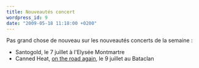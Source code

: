 ```yaml
---
title: Nouveautés concert
wordpress_id: 9
date: "2009-05-18 11:18:00 +0200"
---
```


Pas grand chose de nouveau sur les nouveautés concerts de la semaine :

- Santogold, le 7 juillet à l'Elysée Montmartre
- Canned Heat, [on the road again][1], le 9 juillet au Bataclan

[1]: https://www.youtube.com/watch?v=TiZXjHxgMaQ
